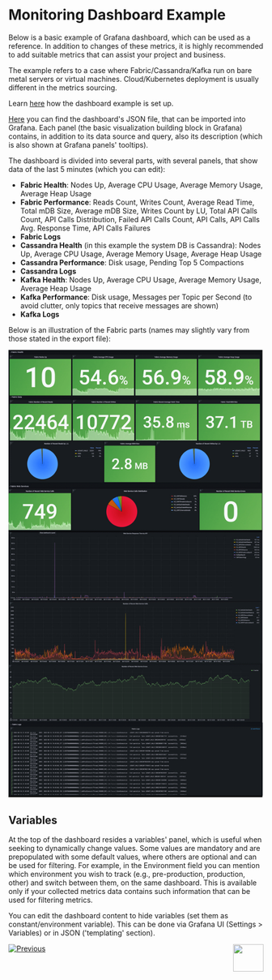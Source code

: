 # Monitoring Dashboard Example

Below is a basic example of Grafana dashboard, which can be used as a reference. In addition to changes of these metrics, it is highly recommended to add suitable metrics that can assist your project and business.

The example refers to a case where Fabric/Cassandra/Kafka run on bare metal servers or virtual machines. Cloud/Kubernetes deployment is usually different in the metrics sourcing.

Learn [here](/articles/21_Fabric_troubleshooting/05_monitoring_dashboard_example_setup.md) how the dashboard example is set up.

[Here](/articles/21_Fabric_troubleshooting/resources/grafana_fabric_all_base_reference.json) you can find the dashboard's JSON file, that can be imported into Grafana. Each panel (the basic visualization building block in Grafana) contains, in addition to its data source and query, also its description (which is also shown at Grafana panels' tooltips). 

The dashboard is divided into several parts, with several panels, that show data of the last 5 minutes (which you can edit):

* **Fabric Health**: Nodes Up, Average CPU Usage, Average Memory Usage, Average Heap Usage
* **Fabric Performance**: Reads Count, Writes Count, Average Read Time, Total mDB Size, Average mDB Size, Writes Count by LU, Total API Calls Count, API Calls Distribution, Failed API Calls Count, API Calls, API Calls Avg. Response Time, API Calls Failures
* **Fabric Logs**
* **Cassandra Health** (in this example the system DB is Cassandra): Nodes Up, Average CPU Usage, Average Memory Usage, Average Heap Usage
* **Cassandra Performance**: Disk usage, Pending Top 5 Compactions
* **Cassandra Logs**
* **Kafka Health**: Nodes Up, Average CPU Usage, Average Memory Usage, Average Heap Usage
* **Kafka Performance**: Disk usage, Messages per Topic per Second (to avoid clutter, only topics that receive messages are shown)
* **Kafka Logs**



Below is an illustration of the Fabric parts (names may slightly vary from those stated in the export file):

![](images/grafana_fabric_dahbaord_example.png)

## Variables

At the top of the dashboard resides a variables' panel, which is useful when seeking to dynamically change values. Some values are mandatory and are prepopulated with some default values, where others are optional and can be used for filtering. For example, in the Environment field  you can mention which environment you wish to track (e.g., pre-production, production, other) and switch between them, on the same dashboard. This is available only if your collected metrics data contains such information that can be used for filtering metrics.

You can edit the dashboard content to hide variables (set them as constant/environment variable). This can be done via Grafana UI (Settings > Variables) or in JSON ('templating' section).





[![Previous](/articles/images/Previous.png)](/articles/21_Fabric_troubleshooting/03_monitoring.md)[<img align="right" width="60" height="54" src="/articles/images/Next.png">](/articles/21_Fabric_troubleshooting/05_monitoring_dashboard_example_setup.md)

